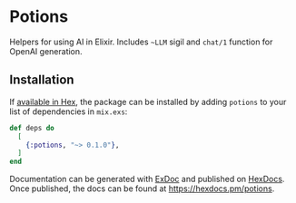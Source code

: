 # Potions

Helpers for using AI in Elixir. Includes `~LLM` sigil and `chat/1` function for OpenAI generation.

## Installation

If [available in Hex](https://hex.pm/docs/publish), the package can be installed
by adding `potions` to your list of dependencies in `mix.exs`:

```elixir
def deps do
  [
    {:potions, "~> 0.1.0"},
  ]
end
```

Documentation can be generated with [ExDoc](https://github.com/elixir-lang/ex_doc)
and published on [HexDocs](https://hexdocs.pm). Once published, the docs can
be found at <https://hexdocs.pm/potions>.
